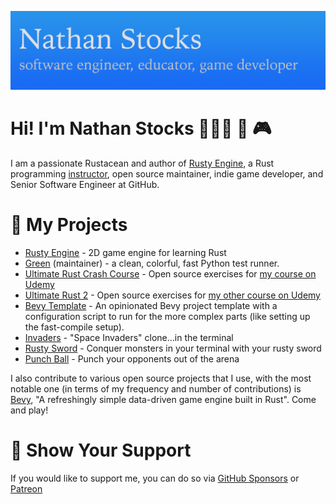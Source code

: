 ![Nathan Stocks - software engineer, educator, game developer](./img/GitHubReadmeBanner.png)

# Hi! I'm Nathan Stocks 👨🏻‍💻 👾 🎮 

I am a passionate Rustacean and author of [Rusty Engine], a Rust programming [instructor], open source maintainer, indie game developer, and Senior Software Engineer at GitHub. 

# 🚀 My Projects 

- [Rusty Engine] - 2D game engine for learning Rust
- [Green] (maintainer) - a clean, colorful, fast Python test runner.
- [Ultimate Rust Crash Course] - Open source exercises for [my course on Udemy]
- [Ultimate Rust 2] - Open source exercises for [my other course on Udemy]
- [Bevy Template] - An opinionated Bevy project template with a configuration script to run for the more complex parts (like setting up the fast-compile setup).
- [Invaders] - "Space Invaders" clone...in the terminal
- [Rusty Sword] - Conquer monsters in your terminal with your rusty sword
- [Punch Ball] - Punch your opponents out of the arena

I also contribute to various open source projects that I use, with the most notable one (in terms of my frequency and number of contributions) is [Bevy],  "A refreshingly simple data-driven game engine built in Rust". Come and play!

[Bevy Template]: https://github.com/cleancut/bevy_template
[Bevy]: https://bevyengine.org/
[Green]: https://github.com/CleanCut/green
[Rusty Engine]: https://github.com/CleanCut/rusty_engine
[many more]: https://github.com/pulls?q=is%3Amerged+is%3Apr+author%3Acleancut+archived%3Afalse+
[my course on Udemy]: https://www.udemy.com/course/ultimate-rust-crash-course/?referralCode=AF30FAD8C6CCCC2C94F0
[my other course on Udemy]: https://www.udemy.com/course/ultimate-rust-2/?referralCode=8ED694EBE5637F954414
[Invaders]: https://github.com/CleanCut/invaders/
[Python]: https://www.python.org/
[Rust]: https://rust-lang.org/
[Ultimate Rust Crash Course]: https://github.com/CleanCut/ultimate_rust_crash_course/
[Ultimate Rust 2]: https://github.com/CleanCut/ultimate_rust2/
[Punch Ball]: https://github.com/CleanCut/punchball
[Rusty Sword]: https://github.com/CleanCut/rusty_sword/
[Patreon]: https://www.patreon.com/nathanstocks
[instructor]: https://agileperception.com

# 💖 Show Your Support 

If you would like to support me, you can do so via [GitHub Sponsors] or [Patreon]

[Patreon]: https://www.patreon.com/nathanstocks
[GitHub Sponsors]: https://github.com/sponsors/CleanCut
